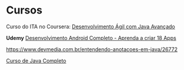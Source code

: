 # Cursos

Curso do ITA no Coursera: [Desenvolvimento Ágil com Java Avançado](https://www.coursera.org/lecture/desenvolvimento-agil-com-java-avancado/hands-on-gravando-e-executando-testes-com-selenium-parte-1-wWYbp)

**Udemy** [Desenvolvimento Android Completo - Aprenda a criar 18 Apps](https://www.udemy.com/course/curso-de-desenvolvimento-android-oreo/)

<https://www.devmedia.com.br/entendendo-anotacoes-em-java/26772>

[Curso de Java Completo](https://www.youtube.com/playlist?list=PLxQNfKs8YwvGhXHbHtxtoB-tRRv6r3Rlr)
